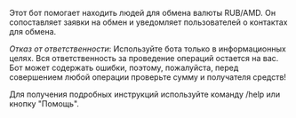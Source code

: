 Этот бот помогает находить людей для обмена валюты RUB/AMD. Он сопоставляет заявки на обмен и уведомляет пользователей о контактах для обмена.

*Отказ от ответственности*: Используйте бота только в информационных целях. Вся ответственность за проведение операций остается на вас. Бот может содержать ошибки, поэтому, пожалуйста, перед совершением любой операции проверьте сумму и получателя средств!

Для получения подробных инструкций используйте команду /help или кнопку "Помощь".
